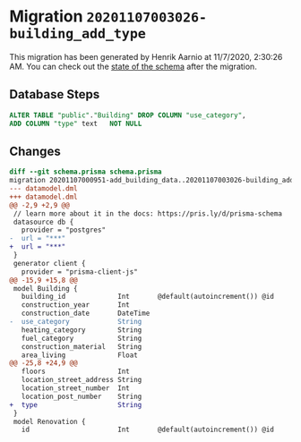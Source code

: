 # Migration `20201107003026-building_add_type`

This migration has been generated by Henrik Aarnio at 11/7/2020, 2:30:26 AM.
You can check out the [state of the schema](./schema.prisma) after the migration.

## Database Steps

```sql
ALTER TABLE "public"."Building" DROP COLUMN "use_category",
ADD COLUMN "type" text   NOT NULL 
```

## Changes

```diff
diff --git schema.prisma schema.prisma
migration 20201107000951-add_building_data..20201107003026-building_add_type
--- datamodel.dml
+++ datamodel.dml
@@ -2,9 +2,9 @@
 // learn more about it in the docs: https://pris.ly/d/prisma-schema
 datasource db {
   provider = "postgres"
-  url = "***"
+  url = "***"
 }
 generator client {
   provider = "prisma-client-js"
@@ -15,9 +15,8 @@
 model Building {
   building_id             Int       @default(autoincrement()) @id
   construction_year       Int
   construction_date       DateTime
-  use_category            String
   heating_category        String
   fuel_category           String
   construction_material   String
   area_living             Float
@@ -25,8 +24,9 @@
   floors                  Int
   location_street_address String
   location_street_number  Int
   location_post_number    String
+  type                    String
 }
 model Renovation {
   id                      Int       @default(autoincrement()) @id
```


